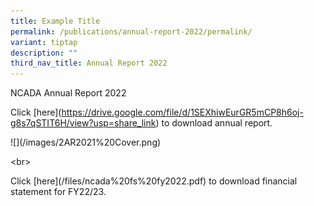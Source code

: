```yaml
---
title: Example Title
permalink: /publications/annual-report-2022/permalink/
variant: tiptap
description: ""
third_nav_title: Annual Report 2022
---
```

<p>NCADA Annual Report 2022</p><p>Click [here](<a href="https://drive.google.com/file/d/1SEXhiwEurGR5mCP8h6oj-g8s7qSTIT6H/view?usp=share_link" rel="noopener noreferrer nofollow" target="_blank">https://drive.google.com/file/d/1SEXhiwEurGR5mCP8h6oj-g8s7qSTIT6H/view?usp=share_link</a>) to download annual report.</p><p>![](/images/2AR2021%20Cover.png)</p><p>&lt;br&gt;</p><p>Click [here](/files/ncada%20fs%20fy2022.pdf) to download financial statement for FY22/23.</p>